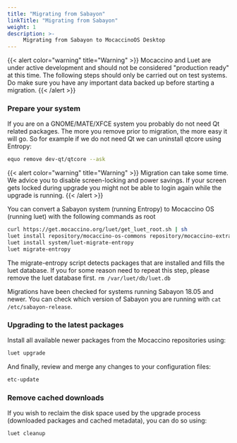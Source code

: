 ```yaml
---
title: "Migrating from Sabayon"
linkTitle: "Migrating from Sabayon"
weight: 1
description: >-
     Migrating from Sabayon to MocaccinoOS Desktop
---
```


{{< alert color="warning" title="Warning" >}}
Mocaccino and Luet are under active development and should not be considered "production ready" at this time. The following steps should only be carried out on test systems. Do make sure you have any important data backed up before starting a migration.
{{< /alert >}}

### Prepare your system
If you are on a GNOME/MATE/XFCE system you probably do not need Qt related packages. The more you remove prior to migration, the more easy it will go.
So for example if we do not need Qt we can uninstall qtcore using Entropy: 
```bash
equo remove dev-qt/qtcore --ask
```
{{< alert color="warning" title="Warning" >}}
Migration can take some time. We advice you to disable screen-locking and power savings. If your screen gets locked during upgrade you might not be able to login again while the upgrade is running.
{{< /alert >}}

You can convert a Sabayon system (running Entropy) to Mocaccino OS (running luet) with the following commands as root

```bash
curl https://get.mocaccino.org/luet/get_luet_root.sh | sh
luet install repository/mocaccino-os-commons repository/mocaccino-extra-stable repository/mocaccino-desktop-stable
luet install system/luet-migrate-entropy
luet migrate-entropy
```
The migrate-entropy script detects packages that are installed and fills the luet database. If you for some reason need to repeat this step, please remove the luet database first. `rm /var/luet/db/luet.db`

Migrations have been checked for systems running Sabayon 18.05 and newer. You can check which version of Sabayon you are running with `cat /etc/sabayon-release`.

### Upgrading to the latest packages

Install all available newer packages from the Mocaccino repositories using:

```bash
luet upgrade
```

And finally, review and merge any changes to your configuration files:

```bash
etc-update
```

### Remove cached downloads

If you wish to reclaim the disk space used by the upgrade process (downloaded packages and cached metadata), you can do so using:

```bash
luet cleanup
```

